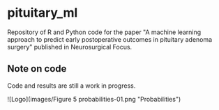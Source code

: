 # pituitary_ml

Repository of R and Python code for the paper "A machine learning approach to predict early postoperative outcomes in pituitary adenoma surgery" published in Neurosurgical Focus. 

## Note on code
Code and results are still a work in progress. 

![Logo](images/Figure 5 probabilities-01.png "Probabilities")